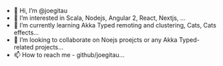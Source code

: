 - 👋 Hi, I’m @joegitau
- 👀 I’m interested in Scala, Nodejs, Angular 2, React, Nextjs, ...
- 🌱 I’m currently learning Akka Typed remoting and clustering, Cats, Cats effects...
- 💞️ I’m looking to collaborate on Noejs proejcts or any Akka Typed- related projects...
- 📫 How to reach me - github/joegitau...

<!---
joegitau/joegitau is a ✨ special ✨ repository because its `README.md` (this file) appears on your GitHub profile.
You can click the Preview link to take a look at your changes.
--->
